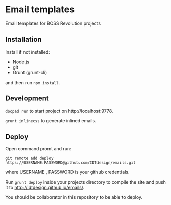 # Email templates

Email templates for BOSS Revolution projects

## Installation

Install if not installed:

* Node.js
* git
* Grunt (grunt-cli)

and then run `npm install`.

## Development

`docpad run` to start project on http://localhost:9778.

`grunt inlinecss` to generate inlined emails.

## Deploy

Open command promt and run:

```
git remote add deploy https://USERNAME:PASSWORD@github.com/IDTdesign/emails.git
```

where USERNAME , PASSWORD is your github credentials.

Run `grunt deploy` inside your projects directory to compile the site and push it to http://idtdesign.github.io/emails/.

You should be collaborator in this repository to be able to deploy.
